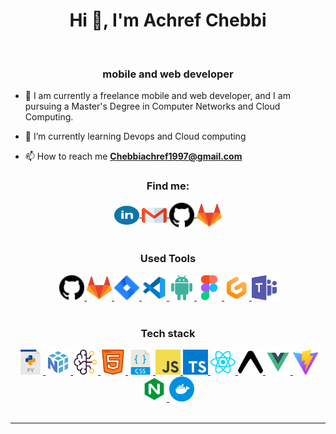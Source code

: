 <h1 align="center">Hi 👋, I'm Achref Chebbi</h1>
<br>
<h3 align="center">  mobile and web developer</h3>

- 🔭 I am currently a freelance mobile and web developer, and I am pursuing a Master's Degree in Computer Networks and Cloud Computing.

- 🌱 I’m currently learning Devops and Cloud computing

- 📫 How to reach me **Chebbiachref1997@gmail.com**

<h3 align="center">Find me:</h3>
<div align="center">
  <a href="https:https://www.linkedin.com/in/achref-chebbi-026603182/" target="blank">
    <img align="center" src="assets/linkedin.svg" alt="miguel-pacheco-ruiz" height="30" width="40"/>
  </a>
  <a href="mailto:Chebbiachref1997@gmail.com" target="blank">
    <img align="center" src="assets/gmail.svg" alt="gmail" height="30" width="40" />
  </a>
  <a href="https://github.com/achrefchebbi" target="blank">
    <img align="center" src="assets/github.svg" alt="github" height="40w" width="40" />
  </a>
  <a href="https://gitlab.com/chebbiachref" target="blank">
    <img align="center" src="assets/gitlab.svg" alt="github" height="40w" width="40" />
  </a>
</div>
<br />

<h3 align="center">Used Tools</h3>
<div align="center">
  
  <a href="https://github.com/achrefchebbi" target="blank">
    <img src="assets/github.svg" alt="Notion" height="40" width="40" />
  </a>
  <a href="https://gitlab.com/chebbiachref" target="blank">
    <img src="assets/gitlab.svg" alt="Notion" height="40" width="40" />
  </a>
  <a href="#" target="blank">
    <img src="assets/jira.svg" alt="Notion" height="40" width="40" />
  </a>
  <a href="#" target="blank">
    <img src="assets/vscode.svg" alt="Notion" height="40" width="40" />
  </a>
  <a href="#" target="blank">
    <img src="assets/androidstudio.svg" alt="androidstudio" height="40" width="40" />
  </a>
  <a href="#" target="blank">
    <img src="assets/figma.svg" alt="figma" height="40" width="40" />
  </a>
  <a href="#" target="blank">
    <img src="assets/gitpod.svg" alt="gitpod" height="40" width="40" />
  </a>
  <a href="#" target="blank">
    <img src="assets/teams.svg" alt="teams" height="40" width="40" />
  </a>
</div>
<br />

<h3 align="center">Tech stack</h3>
<div align="center">
  <a href="#" target="_blank">
    <img src="assets/python.svg" alt="Python" width="40" height="40"/>
  </a>
  <a href="#" target="_blank">
    <img src="assets/numpy.svg" alt="Numpy" width="40" height="40"/>
  </a>
  <a href="#" target="_blank">
    <img src="assets/ia.svg" alt="Artificial Intelligence" width="40" height="40"/>
  </a>
  <a href="#" target="_blank">
    <img src="assets/html.svg" alt="HTML5" width="40" height="40"/>
  </a>
  <a href="#" target="_blank">
    <img src="assets/css.svg" alt="CSS3" width="40" height="40"/>
  </a>
   <a href="#" target="_blank">
    <img src="assets/js.svg" alt="Javascript" width="40" height="40"/>
  </a>
  <a href="#" target="_blank">
    <img src="assets/typescript.svg" alt="Typescript" width="40" height="40"/>
  </a>
 
  <a href="#" target="_blank">
    <img src="assets/react.svg" alt="React js" width="40" height="40"/>
  </a>
   <a href="#" target="_blank">
    <img src="assets/expo.svg" alt="Expo" width="40" height="40"/>
  </a>
  <a href="#" target="_blank">
    <img src="assets/vue.svg" alt="Vue js" width="40" height="40"/>
  </a>
  <a href="#" target="_blank">
    <img src="assets/vite.svg" alt="Vite" width="40" height="40"/>
  </a>
 
  <a href="#" target="_blank">
    <img src="assets/nginx.svg" alt="Nginx" width="40" height="40"/>
  </a>
  <a href="#" target="_blank">
    <img src="assets/docker.svg" alt="Docker" width="40" height="40"/>
  </a>
  
</div>

<br/>

<hr />
